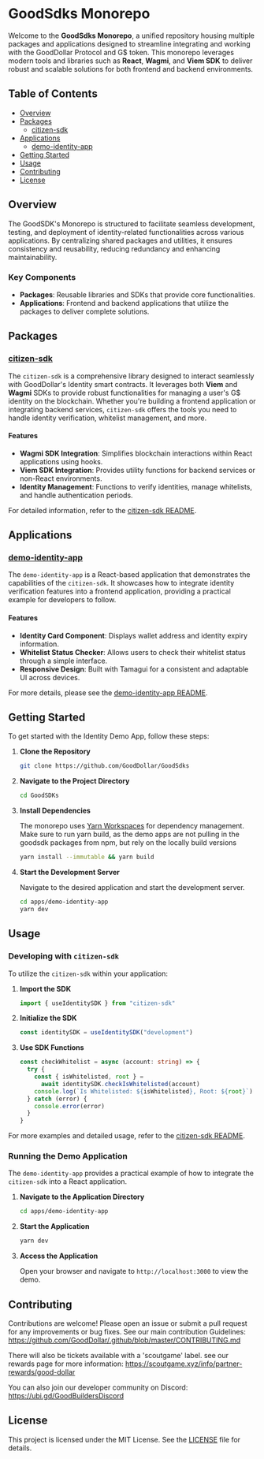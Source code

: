 # GoodSdks Monorepo

Welcome to the **GoodSdks Monorepo**, a unified repository housing multiple packages and applications designed to streamline integrating and working with the GoodDollar Protocol and G$ token. This monorepo leverages modern tools and libraries such as **React**, **Wagmi**, and **Viem SDK** to deliver robust and scalable solutions for both frontend and backend environments.

## Table of Contents

- [Overview](#overview)
- [Packages](#packages)
  - [citizen-sdk](packages/citizen-sdk/README.md)
- [Applications](#applications)
  - [demo-identity-app](apps/demo-identity-app/README.md)
- [Getting Started](#getting-started)
- [Usage](#usage)
- [Contributing](#contributing)
- [License](#license)

## Overview

The GoodSDK's Monorepo is structured to facilitate seamless development, testing, and deployment of identity-related functionalities across various applications. By centralizing shared packages and utilities, it ensures consistency and reusability, reducing redundancy and enhancing maintainability.

### Key Components

- **Packages**: Reusable libraries and SDKs that provide core functionalities.
- **Applications**: Frontend and backend applications that utilize the packages to deliver complete solutions.

## Packages

### [citizen-sdk](packages/citizen-sdk/README.md)

The `citizen-sdk` is a comprehensive library designed to interact seamlessly with GoodDollar's Identity smart contracts. It leverages both **Viem** and **Wagmi** SDKs to provide robust functionalities for managing a user's G$ identity on the blockchain. Whether you're building a frontend application or integrating backend services, `citizen-sdk` offers the tools you need to handle identity verification, whitelist management, and more.

#### Features

- **Wagmi SDK Integration**: Simplifies blockchain interactions within React applications using hooks.
- **Viem SDK Integration**: Provides utility functions for backend services or non-React environments.
- **Identity Management**: Functions to verify identities, manage whitelists, and handle authentication periods.

For detailed information, refer to the [citizen-sdk README](packages/citizen-sdk/README.md).

## Applications

### [demo-identity-app](apps/demo-identity-app/README.md)

The `demo-identity-app` is a React-based application that demonstrates the capabilities of the `citizen-sdk`. It showcases how to integrate identity verification features into a frontend application, providing a practical example for developers to follow.

#### Features

- **Identity Card Component**: Displays wallet address and identity expiry information.
- **Whitelist Status Checker**: Allows users to check their whitelist status through a simple interface.
- **Responsive Design**: Built with Tamagui for a consistent and adaptable UI across devices.

For more details, please see the [demo-identity-app README](apps/demo-identity-app/README.md).

## Getting Started

To get started with the Identity Demo App, follow these steps:

1. **Clone the Repository**

   ```bash
   git clone https://github.com/GoodDollar/GoodSdks
   ```

2. **Navigate to the Project Directory**

   ```bash
   cd GoodSDKs
   ```

3. **Install Dependencies**

   The monorepo uses [Yarn Workspaces](https://yarnpkg.com/features/workspaces) for dependency management.
   Make sure to run yarn build, as the demo apps are not pulling in the goodsdk packages from npm, but rely on the locally build versions

   ```bash
   yarn install --immutable && yarn build
   ```

4. **Start the Development Server**

   Navigate to the desired application and start the development server.

   ```bash
   cd apps/demo-identity-app
   yarn dev
   ```

## Usage

### Developing with `citizen-sdk`

To utilize the `citizen-sdk` within your application:

1. **Import the SDK**

   ```typescript file.tsx
   import { useIdentitySDK } from "citizen-sdk"
   ```

2. **Initialize the SDK**

   ```typescript file.tsx
   const identitySDK = useIdentitySDK("development")
   ```

3. **Use SDK Functions**

   ```typescript file.tsx
   const checkWhitelist = async (account: string) => {
     try {
       const { isWhitelisted, root } =
         await identitySDK.checkIsWhitelisted(account)
       console.log(`Is Whitelisted: ${isWhitelisted}, Root: ${root}`)
     } catch (error) {
       console.error(error)
     }
   }
   ```

For more examples and detailed usage, refer to the [citizen-sdk README](packages/citizen-sdk/README.md).

### Running the Demo Application

The `demo-identity-app` provides a practical example of how to integrate the `citizen-sdk` into a React application.

1. **Navigate to the Application Directory**

   ```bash
   cd apps/demo-identity-app
   ```

2. **Start the Application**

   ```bash
   yarn dev
   ```

3. **Access the Application**

   Open your browser and navigate to `http://localhost:3000` to view the demo.

## Contributing

Contributions are welcome! Please open an issue or submit a pull request for any improvements or bug fixes.
See our main contribution Guidelines: https://github.com/GoodDollar/.github/blob/master/CONTRIBUTING.md

There will also be tickets available with a 'scoutgame' label. see our rewards page for more information: https://scoutgame.xyz/info/partner-rewards/good-dollar

You can also join our developer community on Discord: https://ubi.gd/GoodBuildersDiscord

## License

This project is licensed under the MIT License. See the [LICENSE](LICENSE) file for details.
